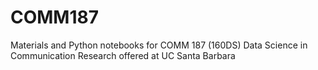 # COMM187
Materials and Python notebooks for COMM 187 (160DS) Data Science in Communication Research offered at UC Santa Barbara

